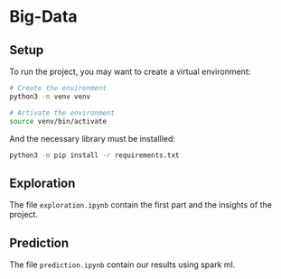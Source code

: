 # Big-Data

## Setup

To run the project, you may want to create a virtual environment:

```sh
# Create the environment
python3 -m venv venv

# Activate the environment
source venv/bin/activate
```

And the necessary library must be installled:
```sh
python3 -m pip install -r requirements.txt
```

## Exploration

The file `exploration.ipynb` contain the first part and the insights of the
project.

## Prediction

The file `prediction.ipynb` contain our results using spark ml.
